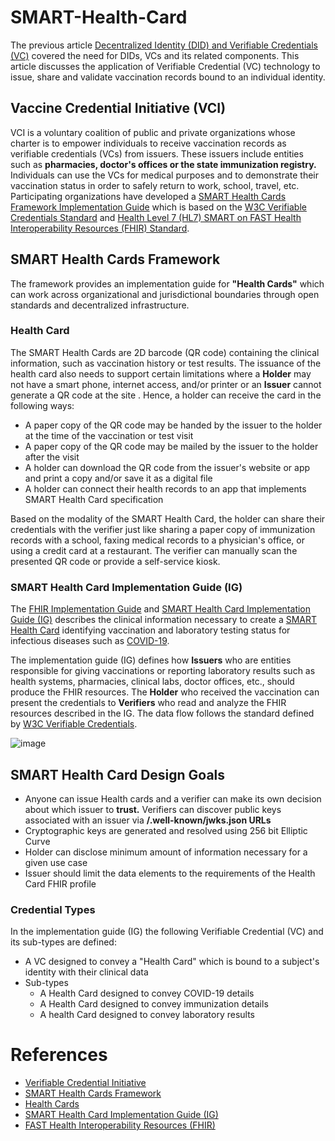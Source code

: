 # SMART-Health-Card

The previous article [Decentralized Identity (DID) and Verifiable Credentials (VC)](https://github.com/gurub109/Decentralized-Identity-and-Verifiable-Credentials) covered the need for DIDs, VCs and its related components. This article discusses the application of Verifiable Credential (VC) technology to issue, share and validate vaccination records bound to an individual identity.

## Vaccine Credential Initiative (VCI)

VCI is a voluntary coalition of public and private organizations whose charter is to empower individuals to receive vaccination records as verifiable credentials (VCs) from issuers. These issuers include entities such as **pharmacies, doctor's offices or the state immunization registry.** Individuals can use the VCs for medical purposes and to demonstrate their vaccination status in order to safely return to work, school, travel, etc. Participating organizations have developed a [SMART Health Cards Framework Implementation Guide](https://github.com/smart-on-fhir/health-cards) which is based on the [W3C Verifiable Credentials Standard](https://www.w3.org/TR/vc-data-model/) and [Health Level 7 (HL7) SMART on FAST Health Interoperability Resources (FHIR) Standard](https://docs.smarthealthit.org/).

## SMART Health Cards Framework

The framework provides an implementation guide for **"Health Cards"** which can work across organizational and jurisdictional boundaries through open standards and decentralized infrastructure.

### Health Card

The SMART Health Cards are 2D barcode (QR code) containing the clinical information, such as vaccination history or test results. The issuance of the health card also needs to support certain limitations where a **Holder** may not have a smart phone, internet access, and/or printer or an **Issuer** cannot generate a QR code at the site . Hence, a holder can receive the card in the following ways:

* A paper copy of the QR code may be handed by the issuer to the holder at the time of the vaccination or test visit
* A paper copy of the QR code may be mailed by the issuer to the holder after the visit
* A holder can download the QR code from the issuer's website or app and print a copy and/or save it as a digital file
* A holder can connect their health records to an app that implements SMART Health Card specification

Based on the modality of the SMART Health Card, the holder can share their credentials with the verifier just like sharing a paper copy of immunization records with a school, faxing medical records to a physician's office, or using a credit card at a restaurant. The verifier can manually scan the presented QR code or provide a self-service kiosk. 

### SMART Health Card Implementation Guide (IG)

The [FHIR Implementation Guide](https://www.hl7.org/fhir/implementationguide.html) and [SMART Health Card Implementation Guide (IG)](https://github.com/smart-on-fhir/health-cards) describes the clinical information necessary to create a [SMART Health Card](https://healthwallet.cards/) identifying vaccination and laboratory testing status for infectious diseases such as [COVID-19](https://www.cdc.gov/coronavirus/2019-ncov/index.html).

The implementation guide (IG) defines how **Issuers** who are entities responsible for giving vaccinations or reporting laboratory results such as health systems, pharmacies, clinical labs, doctor offices, etc., should produce the FHIR resources. The **Holder** who received the vaccination can present the credentials to **Verifiers** who read and analyze the FHIR resources described in the IG. The data flow follows the standard defined by [W3C Verifiable Credentials](https://www.w3.org/TR/vc-data-model/).

![image](https://user-images.githubusercontent.com/26188338/124400768-2cf67100-dce2-11eb-824b-c58c9c3465dc.png)


## SMART Health Card Design Goals

* Anyone can issue Health cards and a verifier can make its own decision about which issuer to **trust.** Verifiers can discover public keys associated with an issuer via **/.well-known/jwks.json URLs**
* Cryptographic keys are generated and resolved using 256 bit Elliptic Curve
* Holder can disclose minimum amount of information necessary for a given use case 
* Issuer should limit the data elements to the requirements of the Health Card FHIR profile

### Credential Types

In the implementation guide (IG) the following Verifiable Credential (VC) and its sub-types are defined:

* A VC designed to convey a "Health Card" which is bound to a subject's identity with their clinical data
* Sub-types
  * A Health Card designed to convey COVID-19 details
  * A Health Card designed to convey immunization details
  * A health Card designed to convey laboratory results

# References

* [Verifiable Credential Initiative](https://vci.org/)
* [SMART Health Cards Framework](https://spec.smarthealth.cards/)
* [Health Cards](https://smarthealth.cards/)
* [SMART Health Card Implementation Guide (IG)](https://github.com/smart-on-fhir/health-cards)
* [FAST Health Interoperability Resources (FHIR)](https://hl7.org/fhir/)



 



